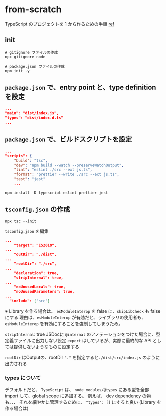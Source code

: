 # from-scratch

TypeScript のプロジェクトを 1 から作るための手順
[ref](https://frontendmasters.com/courses/production-typescript/creating-a-project-from-scratch/)

## init

```shell
# gitignore ファイルの作成
npx gitignore node

# package.json ファイルの作成
npm init -y
```

## `package.json` で、entry point と、type definition を設定

```json
...
"main": "dist/index.js",
"types": "dist/index.d.ts"
...
```

## `package.json` で、ビルドスクリプトを設定

```json
...
"scripts": {
    "build": "tsc",
    "dev": "npm build --watch --preserveWatchOutput",
    "lint": "eslint ./src --ext js,ts",
    "format": "prettier --write ./src --ext js.ts",
    "test": "jest"
    ...
```

```shell
npm install -D typescript eslint prettier jest
```

## `tsconfig.json` の作成

```shell
npx tsc --init
```

`tsconfig.json` を編集

```json
...
    "target": "ES2018",
...
    "outDir": "./dist",
...
    "rootDir": "./src",
...
    "declaration": true,
    "stripInternal": true,
...
    "noUnusedLocals": true,
    "noUnusedParameters": true,
...
  "include": ["src"]
```

※ Library を作る場合は、 `esModuleInterop` を false に、`skipLibCheck` も false にする
理由は、`esModuleInterop` が有効だと、ライブラリの使用者も、`esModuleInterop` を有効にすることを強制してしまうため。

`stripInternal`: true
JSDocに `@internal` のアノテーションをつけた場合に、型定義ファイルに出力しない設定
`export` はしているが、実際に最終的な API としては提供しないようなものに設定する

`rootDir` はOutputの、rootDir
`"."` を指定すると`./dist/src/index.js` のように出力される

### types について

デフォルトだと、 `TypeScript` は、 `node_modules/@types` にある型を全部 import して、global scope に追加する。
例えば、 dev dependency の物も、、、
それを細やかに管理するために、 `"types": []` にすると良い (Library を作る場合は)

